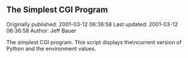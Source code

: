 ## The Simplest CGI Program 
Originally published: 2001-03-12 06:36:58 
Last updated: 2001-03-12 06:36:58 
Author: Jeff Bauer 
 
The simplest CGI program. This script displays the\ncurrent version of Python and the environment values.